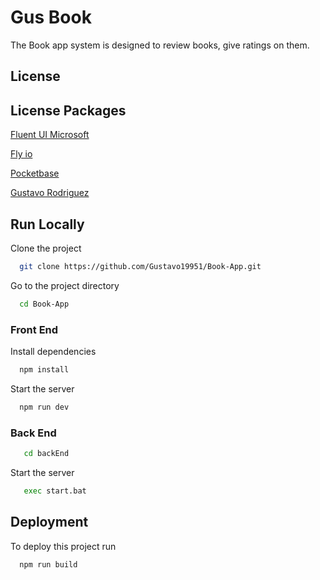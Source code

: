 
# Gus Book


The Book app system is designed to review books, give ratings on them.

## License

## License Packages

[Fluent UI Microsoft](https://github.com/microsoft/fluentui)

[Fly io](https://fly.io/)

[Pocketbase](https://pocketbase.io/)

[Gustavo Rodriguez](https://github.com/Gustavo19951)


## Run Locally

Clone the project

```bash
  git clone https://github.com/Gustavo19951/Book-App.git
```

Go to the project directory

```bash
  cd Book-App
```

### Front End

Install dependencies

```bash
  npm install
```

Start the server

```bash
  npm run dev
```
### Back End 

```bash
   cd backEnd
```

Start the server

```bash
   exec start.bat
```

## Deployment

To deploy this project run

```bash
  npm run build
```

